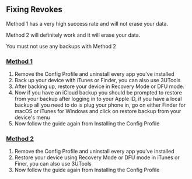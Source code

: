 ## Fixing Revokes

Method 1 has a very high success rate and will not erase your data.

Method 2 will definitely work and it will erase your data.

You must not use any backups with Method 2

### [Method 1](accent://)
1. Remove the Config Profile and uninstall every app you've installed
2. Back up your device with iTunes or Finder, you can also use 3UTools
3. After backing up, restore your device in Recovery Mode or DFU mode.
5. Now if you have an iCloud backup you should be prompted to restore from your backup after logging in to your Apple ID, if you have a local backup all you need to do is plug your phone in, go on either Finder for macOS or iTunes for Windows and click on restore backup from your device's menu
6. Now follow the guide again from Installing the Config Profile

### [Method 2](accent://)
1. Remove the Config Profile and uninstall every app you've installed
2. Restore your device using Recovery Mode or DFU mode in iTunes or Finer, you can also use 3UTools
6. Now follow the guide again from Installing the Config Profile

